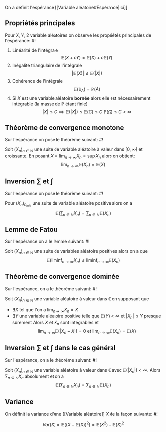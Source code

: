 On a définit l'espérance [[Variable aléatoire#Espérance|ici]]

## Propriétés principales
Pour $X, Y$, 2 variable aléatoires on observe les propriétés principales de l'espérance: #!

1) Linéarité de l'intégrale
$$
\mathbb E(X + cY) = \mathbb E(X) + c \mathbb E(Y)
$$
2) Inégalité triangulaire de l'intégrale
$$
|\mathbb E(X)| \leq \mathbb E(|X|)
$$
3) Cohérence de l'intégrale
$$
\mathbb E(\mathbb 1_{A}) = \mathbb P(A)
$$
4) Si $X$ est une variable aléatoire **bornée** alors elle est nécessairement intégrable (la masse de $\mathbb P$ étant finie)
$$
|X| \leq C \implies \mathbb E(|X|) \leq \mathbb E(C) \leq C \ \mathbb P(\Omega) \leq C < \infty
$$

## Théorème de convergence monotone
Sur l'espérance on pose le théorème suivant: #!

Soit $(X_{n})_{n \in \mathbb{N}}$ une suite de variable aléatoire à valeur dans $[0, \infty]$ et croissante.
En posant $X = \lim_{n \to \infty } X_{n} = \sup X_{n}$ alors on obtient: $$
\lim_{ n \to \infty } \mathbb E(X_{n}) =  \mathbb E(X)
$$
## Inversion $\sum$ et $\int$ 
Sur l'espérance on pose le théorème suivant: #!

Pour $(X_{n})_{n _{in \mathbb{N}}}$ une suite de variable aléatoire positive alors on a $$
\mathbb E\left( \sum_{n \in \mathbb{N}} X_{n}  \right) = \sum_{n \in \mathbb{N}} \mathbb E(X_{n})
$$

## Lemme de Fatou
Sur l'espérance on a le lemme suivant: #!

Soit $(X_{n})_{n \in \mathbb{N}}$ une suite de variables aléatoire positives alors on a que $$
\mathbb{E}(\liminf_{ n \to \infty } X_{n}) \leq \liminf_{ n \to \infty } \mathbb{E}(X_{n})
$$

## Théorème de convergence dominée
Sur l'espérance, on a le théorème suivant: #!

Soit $(X_{n})_{n \in \mathbb{N}}$ une variable aléatoire à valeur dans $\mathbb{C}$ en supposant que
- $\exists X$ tel que l'on a $\lim_{ n \to \infty } X_{n} =  X$
- $\exists Y$ une variable aléatoire positive telle que $\mathbb E(Y) <\infty$ et $|X_{n}| \leq Y$ presque sûrement
Alors $X$ et $X_{n}$ sont intégrables et $$
\lim_{ n \to \infty } \mathbb{E}(\left| X_{n} - X \right| ) = 0 \text{ et } \lim_{ n \to \infty } \mathbb{E}(X_{n}) = \mathbb{E}(X)
$$

## Inversion $\sum$ et $\int$ dans le cas général
Sur l'espérance, on a le théorème suivant: #!

Soit $(X_{n})_{n \in \mathbb{N}}$ une variable aléatoire à valeur dans $\mathbb{C}$ avec $\mathbb{E}(|X_{n}|) <\infty$. Alors $\sum_{n \in \mathbb{N}} X_{n}$ absolument et on a $$
\mathbb{E}\left( \sum_{n \in \mathbb{N}} X_{n} \right) = \sum_{ n \in \mathbb{N}} \mathbb{E}(X_{n})
$$


## Variance
On définit la variance d'une [[Variable aléatoire]] $X$ de la façon suivante: #!

$$
Var(X) = \mathbb{E}((X - \mathbb{E}(X))^{2}) = \mathbb{E}(X^{2}) - \mathbb{E}(X)^{2}
$$